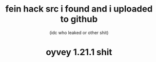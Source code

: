 <div align="center">

# fein hack src i found and i uploaded to github
(idc who leaked or other shit)
# oyvey 1.21.1 shit
